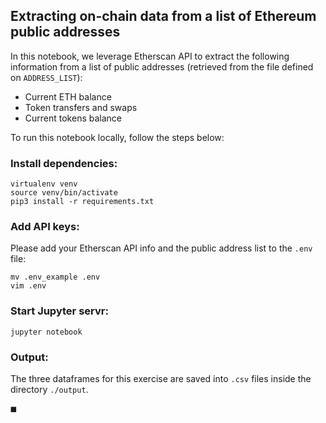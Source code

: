 ## Extracting on-chain data from a list of Ethereum public addresses

In this notebook, we leverage Etherscan API to extract the following information from a list of public addresses (retrieved from the file defined on `ADDRESS_LIST`):

* Current ETH balance
* Token transfers and swaps
* Current tokens balance

To run this notebook locally, follow the steps below:

### Install dependencies:

```
virtualenv venv
source venv/bin/activate
pip3 install -r requirements.txt
```

### Add API keys:

Please add your Etherscan API info and the public address list to the `.env` file:

```
mv .env_example .env
vim .env
```

### Start Jupyter servr:

```
jupyter notebook
```

### Output:

The three dataframes for this exercise are saved into `.csv` files inside the directory `./output`.


◼️
